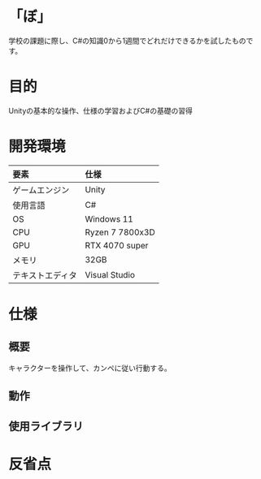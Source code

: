 # 「ぼ」
学校の課題に際し、C#の知識0から1週間でどれだけできるかを試したものです。
# 目的
Unityの基本的な操作、仕様の学習およびC#の基礎の習得
# 開発環境
| 要素 | 仕様 |
| :-- | :-- |
| ゲームエンジン | Unity |
| 使用言語 | C# |
| OS | Windows 11 |
| CPU | Ryzen 7 7800x3D |
| GPU | RTX 4070 super |
| メモリ | 32GB |
| テキストエディタ | Visual Studio |
# 仕様
## 概要
キャラクターを操作して、カンペに従い行動する。
## 動作
## 使用ライブラリ
# 反省点

